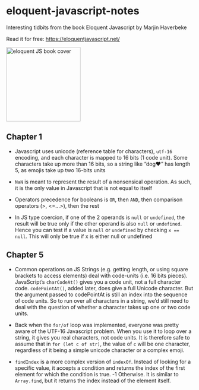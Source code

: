 # eloquent-javascript-notes
Interesting tidbits from the book Eloquent Javascript by Marjin Haverbeke

Read it for free: https://eloquentjavascript.net/

<img src="https://eloquentjavascript.net/img/cover.jpg" alt="eloquent JS book cover" width="200px">


## Chapter 1

- Javascript uses unicode (reference table for characters), `utf-16` encoding, and each character is mapped to 16 bits (1 code unit). 
Some characters take up more than 16 bits, so a string like “dog❤️” has length 5, as emojis take up two 16-bits units 

- `NaN` is meant to represent the result of a nonsensical operation. As such, it is the only value in Javascript that is not equal to itself 

- Operators precedence for booleans is `OR`, then `AND`, then comparison operators (>, <=...>), then the rest

- In JS type coercion, if one of the 2 operands is `null` or `undefined`, the result will be true only if the other operand is also `null` or `undefined`. 
Hence you can test if a value is `null` or `undefined` by checking `x == null`. 
This will only be true if x is either null or undefined

## Chapter 5

- Common operations on JS Strings (e.g. getting length, or using square brackets to access elements) deal with code-units (i.e. 16 bits pieces).
JavaScript’s `charCodeAt()` gives you a code unit, not a full character code. `codePointAt()`, added later, does give a full Unicode character.
But the argument passed to codePointAt is still an index into the sequence of code units. So to run over all characters in a string, we’d still need to deal with the question of whether a character takes up one or two code units.

- Back when the `for/of` loop was implemented, everyone was pretty aware of the UTF-16 Javascript problem. 
When you use it to loop over a string, it gives you real characters, not code units.
It is therefore safe to assume that in `for (let c of str)`, the value of `c` will be one character, regardless of it being a simple unicode character or a complex emoji.

- `findIndex` is a more complex version of `indexOf`. Instead of looking for a specific value, it accepts a condition and returns the index of the first element for which the condition is true. -1 Otherwise. It is similar to `Array.find`, but it returns the index instead of the element itself.
